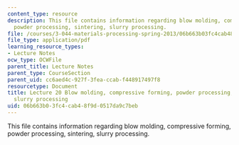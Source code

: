 ```yaml
---
content_type: resource
description: This file contains information regarding blow molding, compressive forming,
  powder processing, sintering, slurry processing.
file: /courses/3-044-materials-processing-spring-2013/06b663b03fc4cab48f9d0517da9c7beb_MIT3_044S13_Lec20.pdf
file_type: application/pdf
learning_resource_types:
- Lecture Notes
ocw_type: OCWFile
parent_title: Lecture Notes
parent_type: CourseSection
parent_uid: cc6aed4c-927f-3fea-ccab-f448917497f8
resourcetype: Document
title: Lecture 20 Blow molding, compressive forming, powder processing, sintering,
  slurry processing
uid: 06b663b0-3fc4-cab4-8f9d-0517da9c7beb
---
```

This file contains information regarding blow molding, compressive forming, powder processing, sintering, slurry processing.


